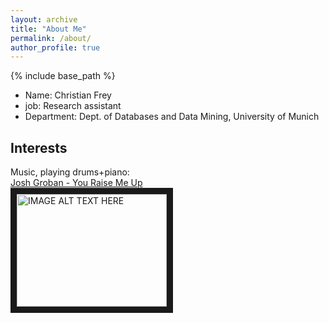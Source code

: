 ```yaml
---
layout: archive
title: "About Me"
permalink: /about/
author_profile: true
---
```

{% include base_path %}

<ul>
<li>Name: Christian Frey</li>
<li>job: Research assistant</li>
<li>Department: Dept. of Databases and Data Mining, University of Munich</li>
 </ul>


## Interests
Music, playing drums+piano:<br/>
<a href="https://youtu.be/c9VydyJSo5w">Josh Groban - You Raise Me Up</a><br>
<a href="http://www.youtube.com/watch?feature=player_embedded&v=c9VydyJSo5w
" target="_blank"><img src="http://img.youtube.com/vi/c9VydyJSo5w/0.jpg" 
alt="IMAGE ALT TEXT HERE" width="240" height="180" border="10" /></a>
